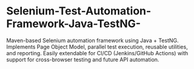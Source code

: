 # Selenium-Test-Automation-Framework-Java-TestNG-
Maven-based Selenium automation framework using Java + TestNG. Implements Page Object Model, parallel test execution, reusable utilities, and reporting. Easily extendable for CI/CD (Jenkins/GitHub Actions) with support for cross-browser testing and future API automation.
